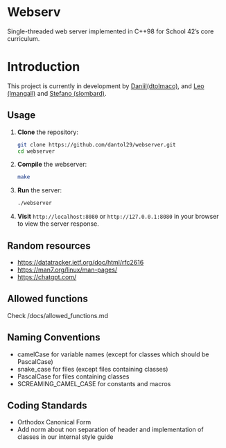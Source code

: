 # Webserv

Single-threaded web server implemented in C++98 for School 42’s core curriculum.

# Introduction

This project is currently in development by [Daniil(dtolmaco)](https://github.com/dantol29), and [Leo (lmangall)](https://github.com/lmangall) and [Stefano (slombard)](https://github.com/552020).

## Usage

1. **Clone** the repository:
   ```bash
   git clone https://github.com/dantol29/webserver.git
   cd webserver
   ```
2. **Compile** the webserver:
   ```bash
   make
   ```
3. **Run** the server:
   ```bash
   ./webserver
   ```
4. **Visit** `http://localhost:8080` or `http://127.0.0.1:8080` in your browser to view the server response.

## Random resources

- https://datatracker.ietf.org/doc/html/rfc2616
- https://man7.org/linux/man-pages/
- https://chatgpt.com/

## Allowed functions

Check /docs/allowed_functions.md

## Naming Conventions

- camelCase for variable names (except for classes which should be PascalCase)
- snake_case for files (except files containing classes)
- PascalCase for files containing classes
- SCREAMING_CAMEL_CASE for constants and macros

## Coding Standards

- Orthodox Canonical Form
- Add norm about non separation of header and implementation of classes in our internal style guide
